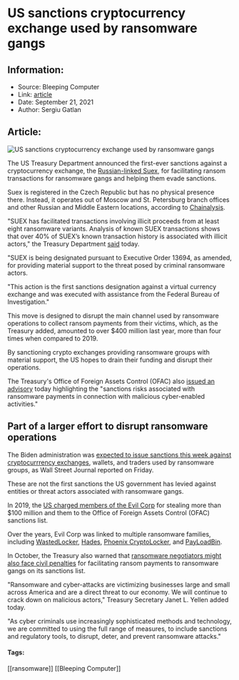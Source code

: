 # US sanctions cryptocurrency exchange used by ransomware gangs
### 

## Information:
+ Source: Bleeping Computer
+ Link: [article](https://www.bleepingcomputer.com/news/security/us-sanctions-cryptocurrency-exchange-used-by-ransomware-gangs/)
+ Date: September 21, 2021
+ Author: Sergiu Gatlan


## Article:
![US sanctions cryptocurrency exchange used by ransomware gangs](https://www.bleepstatic.com/content/hl-images/2020/10/01/US-Treasury-Department.jpg)


The US Treasury Department announced the first-ever sanctions against a cryptocurrency exchange, the [Russian-linked Suex](https://home.treasury.gov/policy-issues/financial-sanctions/recent-actions/20210921), for facilitating ransom transactions for ransomware gangs and helping them evade sanctions.


Suex is registered in the Czech Republic but has no physical presence there. Instead, it operates out of Moscow and St. Petersburg branch offices and other Russian and Middle Eastern locations, according to [Chainalysis](https://blog.chainalysis.com/reports/ofac-sanction-suex-september-2021).


"SUEX has facilitated transactions involving illicit proceeds from at least eight ransomware variants. Analysis of known SUEX transactions shows that over 40% of SUEX’s known transaction history is associated with illicit actors," the Treasury Department [said](https://home.treasury.gov/news/press-releases/jy0364) today.


"SUEX is being designated pursuant to Executive Order 13694, as amended, for providing material support to the threat posed by criminal ransomware actors.


"This action is the first sanctions designation against a virtual currency exchange and was executed with assistance from the Federal Bureau of Investigation."


This move is designed to disrupt the main channel used by ransomware operations to collect ransom payments from their victims, which, as the Treasury added, amounted to over $400 million last year, more than four times when compared to 2019.


By sanctioning crypto exchanges providing ransomware groups with material support, the US hopes to drain their funding and disrupt their operations.


The Treasury's Office of Foreign Assets Control (OFAC) also [issued an advisory](https://home.treasury.gov/system/files/126/ofac_ransomware_advisory.pdf) today highlighting the "sanctions risks associated with ransomware payments in connection with malicious cyber-enabled activities."


Part of a larger effort to disrupt ransomware operations
--------------------------------------------------------


The Biden administration was [expected to issue sanctions this week against cryptocurrrency exchanges](https://www.bleepingcomputer.com/news/security/us-to-sanction-crypto-exchanges-wallets-used-by-ransomware/), wallets, and traders used by ransomware groups, as Wall Street Journal reported on Friday.


These are not the first sanctions the US government has levied against entities or threat actors associated with ransomware gangs.


In 2019, the [US charged members of the Evil Corp](https://www.bleepingcomputer.com/news/security/evil-corp-hackers-charged-for-stealing-over-100-million/) for stealing more than $100 million and them to the Office of Foreign Assets Control (OFAC) sanctions list.


Over the years, Evil Corp was linked to multiple ransomware families, including [WastedLocker](https://www.bleepingcomputer.com/news/security/new-wastedlocker-ransomware-distributed-via-fake-program-updates/), [Hades](https://www.bleepingcomputer.com/news/security/evil-corp-switches-to-hades-ransomware-to-evade-sanctions/), [Phoenix CryptoLocker](https://www.bleepingcomputer.com/news/security/insurance-giant-cna-hit-by-new-phoenix-cryptolocker-ransomware/), and [PayLoadBin](https://www.bleepingcomputer.com/news/security/new-evil-corp-ransomware-mimics-payloadbin-gang-to-evade-us-sanctions/).


In October, the Treasury also warned that [ransomware negotiators might also face civil penalties](https://www.bleepingcomputer.com/news/security/us-govt-warns-of-sanction-risks-for-facilitating-ransomware-payments/) for facilitating ransom payments to ransomware gangs on its sanctions list.


"Ransomware and cyber-attacks are victimizing businesses large and small across America and are a direct threat to our economy. We will continue to crack down on malicious actors," Treasury Secretary Janet L. Yellen added today.


"As cyber criminals use increasingly sophisticated methods and technology, we are committed to using the full range of measures, to include sanctions and regulatory tools, to disrupt, deter, and prevent ransomware attacks."




#### Tags:
[[ransomware]] [[Bleeping Computer]]
